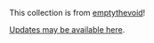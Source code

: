 This collection is from [emptythevoid](https://github.com/emptythevoid/flipperzero/)!

[Updates may be available here](https://github.com/emptythevoid/flipperzero/tree/main/badusb).
